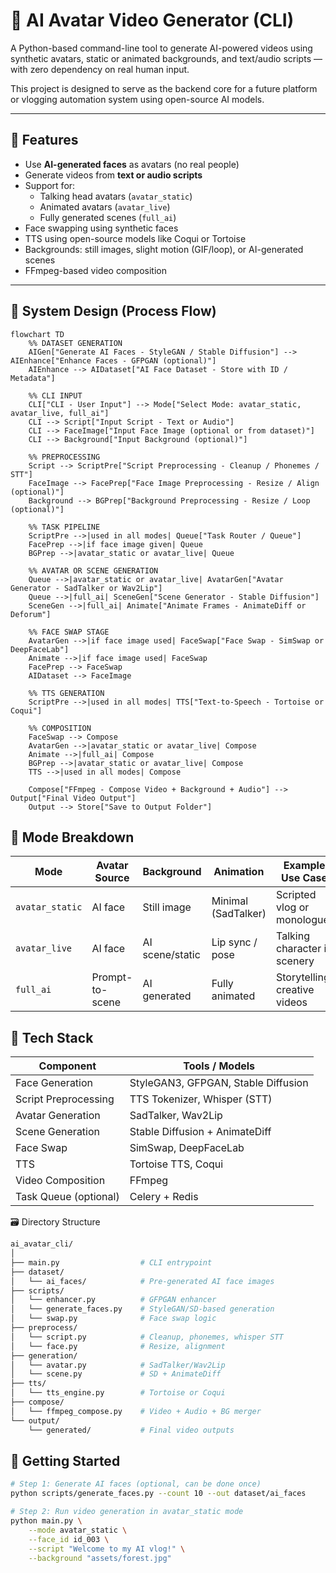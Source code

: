 # 🧠 AI Avatar Video Generator (CLI)

A Python-based command-line tool to generate AI-powered videos using synthetic avatars, static or animated backgrounds, and text/audio scripts — with zero dependency on real human input.

This project is designed to serve as the backend core for a future platform or vlogging automation system using open-source AI models.

---

## 📌 Features

- Use **AI-generated faces** as avatars (no real people)
- Generate videos from **text or audio scripts**
- Support for:
  - Talking head avatars (`avatar_static`)
  - Animated avatars (`avatar_live`)
  - Fully generated scenes (`full_ai`)
- Face swapping using synthetic faces
- TTS using open-source models like Coqui or Tortoise
- Backgrounds: still images, slight motion (GIF/loop), or AI-generated scenes
- FFmpeg-based video composition

---

## 🧱 System Design (Process Flow)

```mermaid
flowchart TD
    %% DATASET GENERATION
    AIGen["Generate AI Faces - StyleGAN / Stable Diffusion"] --> AIEnhance["Enhance Faces - GFPGAN (optional)"]
    AIEnhance --> AIDataset["AI Face Dataset - Store with ID / Metadata"]

    %% CLI INPUT
    CLI["CLI - User Input"] --> Mode["Select Mode: avatar_static, avatar_live, full_ai"]
    CLI --> Script["Input Script - Text or Audio"]
    CLI --> FaceImage["Input Face Image (optional or from dataset)"]
    CLI --> Background["Input Background (optional)"]

    %% PREPROCESSING
    Script --> ScriptPre["Script Preprocessing - Cleanup / Phonemes / STT"]
    FaceImage --> FacePrep["Face Image Preprocessing - Resize / Align (optional)"]
    Background --> BGPrep["Background Preprocessing - Resize / Loop (optional)"]

    %% TASK PIPELINE
    ScriptPre -->|used in all modes| Queue["Task Router / Queue"]
    FacePrep -->|if face image given| Queue
    BGPrep -->|avatar_static or avatar_live| Queue

    %% AVATAR OR SCENE GENERATION
    Queue -->|avatar_static or avatar_live| AvatarGen["Avatar Generator - SadTalker or Wav2Lip"]
    Queue -->|full_ai| SceneGen["Scene Generator - Stable Diffusion"]
    SceneGen -->|full_ai| Animate["Animate Frames - AnimateDiff or Deforum"]

    %% FACE SWAP STAGE
    AvatarGen -->|if face image used| FaceSwap["Face Swap - SimSwap or DeepFaceLab"]
    Animate -->|if face image used| FaceSwap
    FacePrep --> FaceSwap
    AIDataset --> FaceImage

    %% TTS GENERATION
    ScriptPre -->|used in all modes| TTS["Text-to-Speech - Tortoise or Coqui"]

    %% COMPOSITION
    FaceSwap --> Compose
    AvatarGen -->|avatar_static or avatar_live| Compose
    Animate -->|full_ai| Compose
    BGPrep -->|avatar_static or avatar_live| Compose
    TTS -->|used in all modes| Compose

    Compose["FFmpeg - Compose Video + Background + Audio"] --> Output["Final Video Output"]
    Output --> Store["Save to Output Folder"]
```
## 🔄 Mode Breakdown

| Mode            | Avatar Source   | Background      | Animation           | Example Use Case              |
| --------------- | --------------- | --------------- | ------------------- | ----------------------------- |
| `avatar_static` | AI face         | Still image     | Minimal (SadTalker) | Scripted vlog or monologue    |
| `avatar_live`   | AI face         | AI scene/static | Lip sync / pose     | Talking character in scenery  |
| `full_ai`       | Prompt-to-scene | AI generated    | Fully animated      | Storytelling, creative videos |

## 🧰 Tech Stack

| Component             | Tools / Models                      |
| --------------------- | ----------------------------------- |
| Face Generation       | StyleGAN3, GFPGAN, Stable Diffusion |
| Script Preprocessing  | TTS Tokenizer, Whisper (STT)        |
| Avatar Generation     | SadTalker, Wav2Lip                  |
| Scene Generation      | Stable Diffusion + AnimateDiff      |
| Face Swap             | SimSwap, DeepFaceLab                |
| TTS                   | Tortoise TTS, Coqui                 |
| Video Composition     | FFmpeg                              |
| Task Queue (optional) | Celery + Redis                      |

🗃 Directory Structure
```bash
ai_avatar_cli/
│
├── main.py                  # CLI entrypoint
├── dataset/
│   └── ai_faces/            # Pre-generated AI face images
├── scripts/
│   └── enhancer.py          # GFPGAN enhancer
│   └── generate_faces.py    # StyleGAN/SD-based generation
│   └── swap.py              # Face swap logic
├── preprocess/
│   └── script.py            # Cleanup, phonemes, whisper STT
│   └── face.py              # Resize, alignment
├── generation/
│   └── avatar.py            # SadTalker/Wav2Lip
│   └── scene.py             # SD + AnimateDiff
├── tts/
│   └── tts_engine.py        # Tortoise or Coqui
├── compose/
│   └── ffmpeg_compose.py    # Video + Audio + BG merger
└── output/
    └── generated/           # Final video outputs
```
## 🏁 Getting Started

```bash
# Step 1: Generate AI faces (optional, can be done once)
python scripts/generate_faces.py --count 10 --out dataset/ai_faces

# Step 2: Run video generation in avatar_static mode
python main.py \
    --mode avatar_static \
    --face_id id_003 \
    --script "Welcome to my AI vlog!" \
    --background "assets/forest.jpg"
```